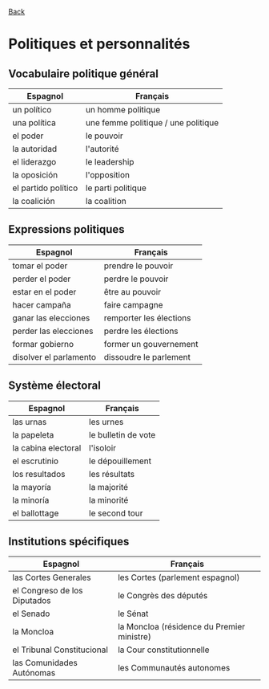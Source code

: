 [Back](../README.md)

# Politiques et personnalités

## Vocabulaire politique général

| Espagnol | Français |
|----------|----------|
| un político | un homme politique |
| una política | une femme politique / une politique |
| el poder | le pouvoir |
| la autoridad | l'autorité |
| el liderazgo | le leadership |
| la oposición | l'opposition |
| el partido político | le parti politique |
| la coalición | la coalition |

## Expressions politiques

| Espagnol | Français |
|----------|----------|
| tomar el poder | prendre le pouvoir |
| perder el poder | perdre le pouvoir |
| estar en el poder | être au pouvoir |
| hacer campaña | faire campagne |
| ganar las elecciones | remporter les élections |
| perder las elecciones | perdre les élections |
| formar gobierno | former un gouvernement |
| disolver el parlamento | dissoudre le parlement |

## Système électoral

| Espagnol | Français |
|----------|----------|
| las urnas | les urnes |
| la papeleta | le bulletin de vote |
| la cabina electoral | l'isoloir |
| el escrutinio | le dépouillement |
| los resultados | les résultats |
| la mayoría | la majorité |
| la minoría | la minorité |
| el ballottage | le second tour |

## Institutions spécifiques

| Espagnol | Français |
|----------|----------|
| las Cortes Generales | les Cortes (parlement espagnol) |
| el Congreso de los Diputados | le Congrès des députés |
| el Senado | le Sénat |
| la Moncloa | la Moncloa (résidence du Premier ministre) |
| el Tribunal Constitucional | la Cour constitutionnelle |
| las Comunidades Autónomas | les Communautés autonomes |
